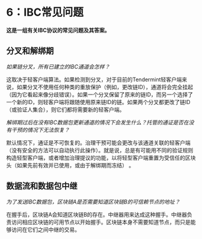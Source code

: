 # 6：IBC常见问题

**这是一组有关IBC协议的常见问题及其答案。**

## 分叉和解绑期

*如果链分叉，所有已建立的IBC通道会怎样？*

这取决于轻客户端算法。如果检测到分叉，对于目前的Tendermint轻客户端来说，如果分叉不使用任何种类的重放保护（例如，更改链ID），通道将会完全挂起（因为它看起来像分歧错误）。如果一个分叉保留了原来的链ID，而另一个选择了一个新的ID，则轻客户端将跟随使用原来链ID的链。如果两个分叉都更改了链ID（或验证人集合），则它们都将需要新的轻客户端。

*解绑期过后在没有IBC数据包更新通道的情况下会发生什么？托管的通证是否在没有干预的情况下无法恢复？*

默认情况下，通证是不可恢复的。治理干预可能会更改与该通道关联的轻客户端（没有安全的方法可以自动执行此操作）。就是说，总是有可能用不同的验证规则构造轻型客户端，或者增加治理提议的功能，以将轻型客户端重置为受信任的区块头（如果先前有效并已使用，或由于解绑期而冻结） 。

## 数据流和数据包中继

*为了发送IBC数据包，区块链A是否需要知道区块链B的可信赖节点的地址？*

在握手后，区块链A会知道区块链B的存在。中继器用来达成这种握手。中继器负责访问相应区块链的可用节点以开始握手。区块链本身不需要知道节点，而只是能够访问在它们之间中继的交易。
